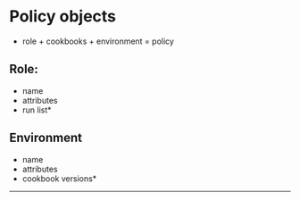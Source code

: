 # Policy objects

 - role + cookbooks + environment = policy

## Role:
  - name
  - attributes
  - run list\*

## Environment
  - name
  - attributes
  - cookbook versions\*

---
